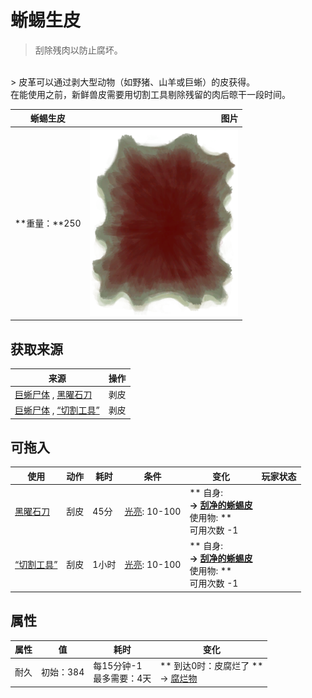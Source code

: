# 蜥蜴生皮  
> 刮除残肉以防止腐坏。  
<br>  
> 皮革可以通过剥大型动物（如野猪、山羊或巨蜥）的皮获得。<br>在能使用之前，新鲜兽皮需要用切割工具剔除残留的肉后晾干一段时间。  
  
  蜥蜴生皮  |   图片   
 ----  |  ----:   
 **重量：**250  |  <img decoding="async" src="Sprite/ReptileHideRaw.png" href="a.md" style="max-width:300px;max-height:300px;">   
  
## 获取来源  
来源  |  操作  
----  |  ----  
[巨蜥尸体](MonitorCarcass.md) , [黑曜石刀](KnifeObsidian.md)  |  剥皮  
[巨蜥尸体](MonitorCarcass.md) , [“切割工具”](tag_Cutter.md)  |  剥皮  
## 可拖入  
使用  |  动作  |  耗时  |  条件  |  变化  |  玩家状态  
----  |  ----  |  ----  |  ----  |  ----  |  ----  
[黑曜石刀](KnifeObsidian.md)  |  刮皮  |  45分  |  [光亮](Light.md): 10-100  |  ** 自身: **<br>→ [刮净的蜥蜴皮](SkinFleshedReptile.md)<br>** 使用物: **<br>可用次数  -1  |    
[“切割工具”](tag_Cutter.md)  |  刮皮  |  1小时  |  [光亮](Light.md): 10-100  |  ** 自身: **<br>→ [刮净的蜥蜴皮](SkinFleshedReptile.md)<br>** 使用物: **<br>可用次数  -1  |    
## 属性   
属性  |  值  |  耗时  |  变化  
----  |  ----  |  ----  |  ----  
耐久  |  初始：384  |  每15分钟-1<br>最多需要：4天  |  ** 到达0时：皮腐烂了 **<br>→ [腐烂物](RottenRemains.md)  
